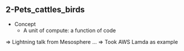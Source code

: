 2-Pets_cattles_birds
--------------------

* Concept
  - A unit of compute: a function of code


=> Lightning talk from Mesosphere ...
=> Took AWS Lamda as example


